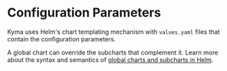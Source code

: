 # Configuration Parameters

Kyma uses Helm's chart templating mechanism with `values.yaml` files that contain the configuration parameters.

A global chart can override the subcharts that complement it. Learn more about the syntax and semantics of [global charts and subcharts in Helm](https://helm.sh/docs/chart_template_guide/subcharts_and_globals/).
